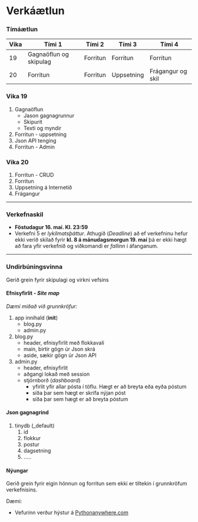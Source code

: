 # Verkáætlun

### Tímáætlun

| Vika | Tími 1  | Tími 2 | Tími 3 | Tími 4 | 
| --- | --- | --- | --- | --- | 
| 19 | Gagnaöflun og skipulag | Forritun | Forritun | Forritun | 
| 20 | Forritun | Forritun | Uppsetning | Frágangur og skil |

### Vika 19

1. Gagnaöflun
   * Jason gagnagrunnur
   * Skipurit 
   * Texti og myndir
2. Forritun - uppsetning 
3. Json API tenging
4. Forritun - Admin

### Vika 20

1. Forritun - CRUD
2. Forritun 
3. Uppsetning á Internetið
4. Frágangur

---

### Verkefnaskil

* **Föstudagur 16. maí. Kl. 23:59**
* Verkefni 5 er _lykilmatsþáttur_. Athugið (_Deadline_) að ef verkefninu hefur ekki verið skilað fyrir **kl. 8 á mánudagsmorgun 19. maí** þá er ekki hægt að fara yfir verkefnið og viðkomandi er _fallinn_ í áfanganum.

---

### Undirbúningsvinna

Gerið grein fyrir skipulagi og virkni vefsins

#### Efnisyfirlit - _Site map_

_Dæmi miðað við grunnkröfur:_

1. app innihald (__init__)
   * blog.py
   * admin.py
2. blog.py 
   * header, efnisyfirlit með flokkavali
   * main, birtir gögn úr Json skrá
   * aside, sækir gögn úr Json API
3. admin.py
   * header, efnisyfirlit
   * aðgangi lokað með session
   * stjórnborð (_dashboard_)
     * yfirlit yfir allar pósta í töflu. Hægt er að breyta eða eyða póstum
     * síða þar sem hægt er skrifa nýjan póst
     * síða þar sem hægt er að breyta póstum

#### Json gagnagrind

1. tinydb (_default) 
   1. id
   2. flokkur
   3. postur
   4. dagsetning
   5. .....

#### Nýungar

Gerið grein fyrir eigin hönnun og forritun sem ekki er tiltekin í grunnkröfum verkefnisins.

Dæmi:

* Vefurinn verður hýstur á [Pythonanywhere.com](https://www.pythonanywhere.com/)
